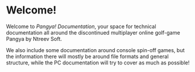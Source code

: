 # Welcome!

Welcome to _Pangya! Documentation_, your space for technical documentation all around the discontinued multiplayer online golf-game Pangya by Ntreev Soft.

We also include some documentation around console spin-off games, but the information there will mostly be around file formats and general structure, while the PC documentation will try to cover as much as possible!

